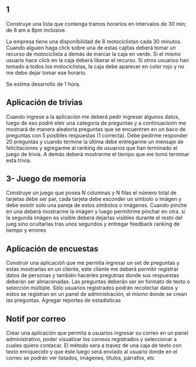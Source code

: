 ## 1
Construye una lista que contenga tramos horarios en intervalos de 30 min; de 8 am a 8pm inclusive.

La empresa tiene una disponibilidad de 8 motociclistas cada 30 minutos. Cuando alguien haga click sobre una de estas
cajitas deberá tomar un recurso de motociclista a demás de marcar la caja en verde. Si el mismo usuario hace click en
la caja deberá liberar el recurso.
Si otros usuarios han tomado a todos los motociclistas, la caja debe aparecer en color rojo y no me debe dejar tomar ese horario.

Se estima desarrollo de 1 hora.

## Aplicación de trivias

Cuando ingrese a la aplicación me deberá pedir ingresar algunos datos, luego de eso podré eleir una categoría de preguntas y a continuacioón
me mostrará de manera aleatoria preguntas que se encuentren en un baco de preguntas con 5 posibles respuestas (1 correcta).
Debe pedirme responder 20 preguntas y cuando termine la última debe entregarme un mensaje de felicitaciones y agregarme al 
ranking de usuarios que han terminado el juego de trivia.
A demás deberá mostrarme el tiempo que me tomó terminar esta trivia.

## 3- Juego de memoria

Construye un juego que posea N columnas y N filas el número total de tarjetas debe ser par, cada tarjeta debe 
esconder un símbolo o imágen y debe existir solo una pareja de estos símbolos o imágenes. Cuando pinche en una
deberá mostrarme la imágen y luego permitirme pinchar en otra.  si la segunda imágen es visible deberá dejarlas visibles durante el resto del jueg
sino ocultarlas tras unos segundos y entregar feedback
ranking de tiempo y errores


## Aplicación de encuestas

Construir una aplicacióñ que me permita ingresar un set de preguntas y estas mostrarlas en un cliente, este cliente me deberá permitir
registrar datos de personas y también hacerles pregutnas donde sus respuestas deberán ser almacenadas. Las preguntas deberán ser en formato
de texto o selección múltiple. Sólo usuarios registrados podrán recolectar datos y estos se registran en un panel de administración,
el mismo donde se crean las preguntas.
Agregar reportes de estadísticas

## Notif por correo

Crear una aplicación que permita a usuarios ingresar su correo en un panel administrativo, poder visualizar los correos registrados y    seleccionar a cuales quiero contacar.
El método sera a travez de una caja de texto con texto enriquecido y que éste luego será enviado al usuario donde en el correo se podrán ver
listados, imágenes, títulos, párrafos, etc
